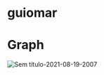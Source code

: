 # guiomar



# Graph
![Sem título-2021-08-19-2007](https://user-images.githubusercontent.com/4161171/130158426-76314b8b-3cf8-447e-8d41-c38512234678.png)




